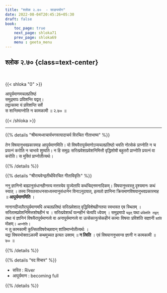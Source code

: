 ```yaml
---
title: "श्लोक २.७०  - साङ्ययोग"
date: 2022-08-04T20:45:26+05:30
draft: false
book:
    toc_page: true
    next_page: shloka71
    prev_page: shloka69
    menu : geeta_menu
---
```




## श्लोक २.७० {class=text-center}

<br/>

{{< shloka  "0"  >}}

आपूर्यमाणमचलप्रतिष्ठं   
समुद्रमापः प्रविशन्ति यद्वत्।  
तद्वत्कामा यं प्रविशन्ति सर्वे  
स शान्तिमाप्नोति न कामकामी ॥ २.७० ॥


{{< /shloka >}}

---


{{% details "श्रीमत्मध्वाचार्यभगवत्पादाचर्य विरचित  गीताभाष्य" %}}

तेन विषयानुभवप्रकारमाह आपूर्यमाणमिति। 
यो विषयैरापूर्यमाणोऽप्यचलप्रतिष्ठो भवति नोत्सेकं प्राप्नोति न च प्रयत्नं 
करोति न चाभावे शुष्यति। न हि समुद्रः सरित्प्रवेशाप्रवेशनिमित्तौ 
वृद्धिशोषौ बहुतरौ प्राप्नोति प्रयत्नं वा करोति। स मुक्तिं प्राप्नोतीत्यर्थः।

{{% /details %}}



{{% details "श्रीराघवेन्द्रतीर्थविरचित गीताविवृतिः" %}}

ननु ज्ञानिनो बाह्यानुसंधानहीनस्य मत्तस्येव युज्येतापि
कथंचिद्नमनादिकम्‌। विषयानुभवस्तु दृश्यमानः कथं स्यात्‌ । तस्य
नियतसाधनसाध्यस्यानुसंधानेन विनाऽनुदयात्‌, इत्यतो ज्ञानिना 
क्रियमाणविषयानुभवप्रकारमाह ॥ **आपूर्यमाणमिति** ।  

नानानदीजलैरापूर्यमाणमपि अचलप्रतिष्ठं सरित्प्रवेशात् वृद्धिविशेषहीनतया
स्वभावत एव स्थितम्‌ । सरितामप्रवेशनिमित्तशोषहीनं च । सरित्प्रवेशार्थं
यत्नहीनं चेत्यपि ध्येयम्‌ । समुद्रमापो `यद्वत्` यथा `प्रविशंति तद्वत्‌` 
तथा यं ज्ञानिनं विषयैरापूर्यमाणत्वे वा अनापूर्यमाणत्वे वा 
उत्सेकानुत्सेकहीनं कामाः विषयाः
प्रविशंति सज्ञानी `शांतिं` मोक्षम्‌। `आप्नोति`।  
न तु कामकामी कुत्सितविषयेच्छावान्‌ शांतिमाप्नोतीत्यर्थः ।   
यद्वा विषयभोक्ताऽकामी कथमुच्यत इत्यत उक्तम्‌
॥ **न त्विति** । एवं विषयाननुभवन्स ज्ञानी न कामकामी ॥ ७० ॥


{{% /details %}}

{{% details "पद विचार" %}}
- सरित  : River
- आपूर्यमाण : becoming full

{{% /details %}}
